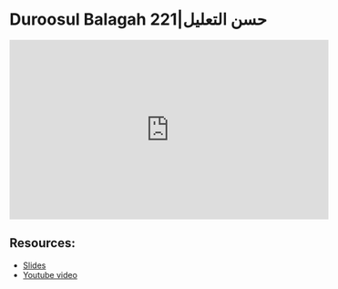 # Duroosul Balagah 221|حسن التعليل
                
<iframe width="560" height="315" src="https://www.youtube-nocookie.com/embed/oIK3BP2lN8c?start=0" frameborder="0" allow="accelerometer; autoplay; encrypted-media; gyroscope; picture-in-picture" allowfullscreen="allowfullscreen">
</iframe><BR>

## Resources:
- [Slides](https://github.com/arshare/resources_balagha_pdfs)
- [Youtube video](https://www.youtube.com/watch?v=oIK3BP2lN8c&list=PLzn0qdi6JpdvvXVuJ7kIusNquSxeyKJvc)

